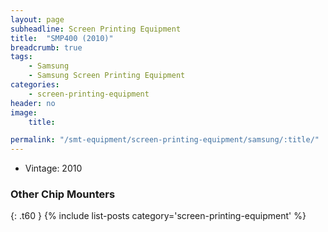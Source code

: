 ```yaml
---
layout: page
subheadline: Screen Printing Equipment
title:  "SMP400 (2010)"
breadcrumb: true
tags:
    - Samsung
    - Samsung Screen Printing Equipment
categories:
    - screen-printing-equipment
header: no
image:
    title:

permalink: "/smt-equipment/screen-printing-equipment/samsung/:title/"
---
```


- Vintage: 2010


### Other Chip Mounters ###
{: .t60 }
{% include list-posts category='screen-printing-equipment' %}
